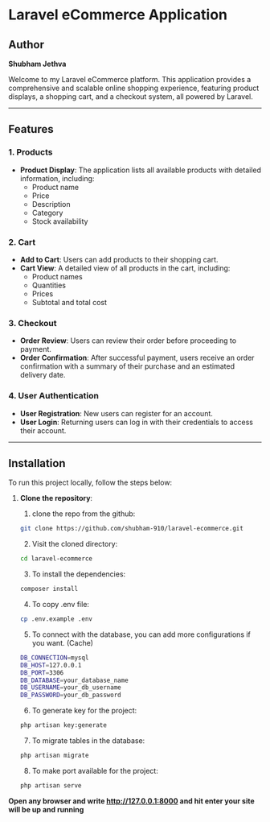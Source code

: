 # Laravel eCommerce Application

## Author
**Shubham Jethva**

Welcome to my Laravel eCommerce platform. This application provides a comprehensive and scalable online shopping experience, featuring product displays, a shopping cart, and a checkout system, all powered by Laravel.

---

## Features

### 1. Products
- **Product Display**: The application lists all available products with detailed information, including:
  - Product name
  - Price
  - Description
  - Category
  - Stock availability

### 2. Cart
- **Add to Cart**: Users can add products to their shopping cart.
- **Cart View**: A detailed view of all products in the cart, including:
  - Product names
  - Quantities
  - Prices
  - Subtotal and total cost

### 3. Checkout
- **Order Review**: Users can review their order before proceeding to payment.
- **Order Confirmation**: After successful payment, users receive an order confirmation with a summary of their purchase and an estimated delivery date.

### 4. User Authentication
- **User Registration**: New users can register for an account.
- **User Login**: Returning users can log in with their credentials to access their account.

---

## Installation

To run this project locally, follow the steps below:

1. **Clone the repository**:

   1. clone the repo from the github:
   ```sh
   git clone https://github.com/shubham-910/laravel-ecommerce.git
   ```

   2. Visit the cloned directory:
   ```sh
   cd laravel-ecommerce
   ```

   3. To install the dependencies:
   ```sh
   composer install
   ```

   4. To copy .env file:
   ```sh
   cp .env.example .env
   ```

   5. To connect with the database, you can add more configurations if you want. (Cache)
   ```sh
   DB_CONNECTION=mysql
   DB_HOST=127.0.0.1
   DB_PORT=3306
   DB_DATABASE=your_database_name
   DB_USERNAME=your_db_username
   DB_PASSWORD=your_db_password
   ```

   6. To generate key for the project:
   ```sh
   php artisan key:generate
   ```

   7. To migrate tables in the database:
   ```sh
   php artisan migrate
   ```

   8. To make port available for the project:
   ```sh
   php artisan serve
   ```

**Open any browser and write http://127.0.0.1:8000 and hit enter your site will be up and running**

